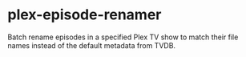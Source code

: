# plex-episode-renamer
Batch rename episodes in a specified Plex TV show to match their file names instead of the default metadata from TVDB.
